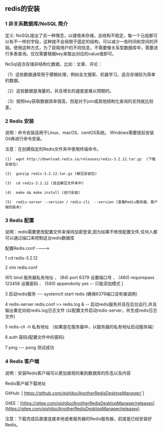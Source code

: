  
## redis的安装


### 1  非关系数据库/NoSQL 简介

定义:
NoSQL提出了另一种理念，以键值来存储，且结构不稳定，每一个元组都可以有不一样的字段，这种就不会局限于固定的结构，可以减少一些时间和空间的开销。使用这种方式，为了获取用户的不同信息，不需要像关系型数据库中，需要进行多表查询。仅仅需要根据key来取出对应的value值即可。

NoSql适合存储非结构化数据，比如：文章、评论：

（1）这些数据通常用于模糊处理，例如全文搜索、机器学习，适合存储较为简单的数据。

（2）这些数据是海量的，并且增长的速度是难以预期的。

（3）按照key获取数据效率很高，但是对于join或其他结构化查询的支持就比较差。



### 2  Redis 安装


说明：命令安装适用于Linux、macOS、centOS系统。 Windows需要提前安装Git再进行命令安装。

注意：在创建指定的Redis文件夹中使用终端命令。

```
(1)  wget http://download.redis.io/releases/redis-3.2.12.tar.gz  (下载安装包)

(2)  gunzip redis-3.2.12.tar.gz (解压安装包)

(3)  cd redis-3.2.12 (进去解压文件夹中)

(4)  make && make install (进行安装) 

(5)  redis-server --version / redis-cli  --version (查看Redis服务器、客户端的版本)
```

### 3 Redis 配置

说明：redis需要更改配置文件来保持加密登录,因为如果不修改配置文件,任何人都可以通过端口来控制这台redis数据库

配置Redis.conf ---->

1 cd redis-3.2.12

2 vim redis.conf 

(61)  bind 服务器私有地址 、
(84)  port 6379 设置端口号 、
(480) requirepass 123456  设置密码 、
(593) appendonly yes -- 只能添加模式 ]

3 启动redis服务 --- systemctl start redis  (确保6379端口没有被调用)
 
  
4 redis-server redis.conf >> redis.log &   -- 启动redis服务并且在后台运行,并且输出重定向给redis.log日志文件 
  (以配置文件启动redis-server，并生成redis日志文件)

5 redis-cli -h 私有地址  （如果是在服务器中，以服务器的私有地址启动服务端）


6 auth 密码(配置文件中的密码)


7 ping --- pong  测试成功



### 4 Redis 客户端

说明：安装Redis客户端可以更加直观的看到数据库的形态以及内容

Redis客户端下载地址

GitHub: [ https://github.com/qishibo/AnotherRedisDesktopManager/ ] 


GitEE：[https://gitee.com/qishibo/AnotherRedisDesktopManager/releases](https://gitee.com/qishibo/AnotherRedisDesktopManager/releases)

注意：下载完成后直接连接本地或者服务器的Redis服务器，前提是已经安装好Redis。
















